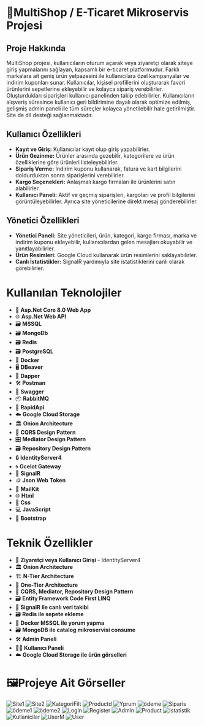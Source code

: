 # 🛒MultiShop / E-Ticaret Mikroservis Projesi
## Proje Hakkında
MultiShop projesi, kullanıcıların oturum açarak veya ziyaretçi olarak siteye giriş yapmalarını sağlayan, kapsamlı bir e-ticaret platformudur. Farklı markalara ait geniş ürün yelpazesini ile kullanıcılara özel kampanyalar ve indirim kuponları sunar. Kullanıcılar, kişisel profillerini oluşturarak favori ürünlerini sepetlerine ekleyebilir ve kolayca sipariş verebilirler. Oluşturdukları siparişleri kullanıcı panelinden takip edebilirler. Kullanıcıların alışveriş süresince kullanıcı geri bildirimine dayalı olarak optimize edilmiş, gelişmiş admin paneli ile tüm süreçler kolayca yönetilebilir hale getirilmiştir. Site de dil desteği sağlanmaktadır.

<h2>Kullanıcı Özellikleri</h2>
<ul>
    <li><strong>Kayıt ve Giriş:</strong> Kullanıcılar kayıt olup giriş yapabilirler.</li>
    <li><strong>Ürün Gezinme:</strong> Ürünler arasında gezebilir, kategorilere ve ürün özelliklerine göre ürünleri listeleyebilirler.</li>
    <li><strong>Sipariş Verme:</strong> İndirim kuponu kullanarak, fatura ve kart bilgilerini doldurduktan sonra siparişlerini verebilirler.</li>
    <li><strong>Kargo Seçenekleri:</strong> Anlaşmalı kargo firmaları ile ürünlerini satın alabilirler.</li>
    <li><strong>Kullanıcı Paneli:</strong> Aktif ve geçmiş siparişleri, kargoları ve profil bilgilerini görüntüleyebilirler. Ayrıca site yöneticilerine direkt mesaj gönderebilirler.</li>
</ul>

<h2>Yönetici Özellikleri</h2>
<ul>
    <li><strong>Yönetici Paneli:</strong> Site yöneticileri, ürün, kategori, kargo firması, marka ve indirim kuponu ekleyebilir, kullanıcılardan gelen mesajları okuyabilir ve yanıtlayabilirler.</li>
    <li><strong>Ürün Resimleri:</strong> Google Cloud kullanarak ürün resimlerini saklayabilirler.</li>
    <li><strong>Canlı İstatistikler:</strong> SignalR yardımıyla site istatistiklerini canlı olarak görebilirler.</li>
</ul>

# Kullanılan Teknolojiler
- 🤖 **Asp.Net Core 8.0 Web App**
- 🌐 **Asp.Net Web API**
- 🗃️ **MSSQL**
- 🗃️ **MongoDb**
- 🗃️ **Redis**
- 🗃️ **PostgreSQL**
- 🐳 **Docker**
- 🖥️ **DBeaver**
- 💾 **Dapper**
- 🛠️ **Postman**
- 📝 **Swagger**
- 📦 **RabbitMQ**
- 🚀 **RapidApi**
- ☁️ **Google Cloud Storage**
- 🏛️ **Onion Architecture**
- 📜 **CQRS Design Pattern**
- 🎛️ **Mediator Design Pattern**
- 🗃️ **Repository Design Pattern**
- 🔒 **IdentityServer4**
- 🌀 **Ocelot Gateway**
- 🔄 **SignalR**
- 🪙 **Json Web Token**
- 📧 **MailKit**
- 🌐 **Html**
- 🎨 **Css**
- 💻 **JavaScript**
- 🧩 **Bootstrap**

# Teknik Özellikler
- 🔐 **Ziyaretçi veya Kullanıcı Girişi** - IdentityServer4
- 🏛️ **Onion Architecture**
- 🏗️ **N-Tier Architecture**
- 🏢 **One-Tier Architecture**
- 📜 **CQRS, Mediator, Repository Design Pattern**
- 🗃️ **Entity Framework Code First LINQ**
- 🔄 **SignalR ile canlı veri takibi**
- 🗃️ **Redis ile sepete ekleme**
- 🐳 **Docker MSSQL ile yorum yapma**
- 🗃️ **MongoDB ile catalog mikroservisi consume**
- 🛠️ **Admin Paneli**
- 🧑‍💻 **Kullanıcı Paneli**
- ☁️ **Google Cloud Storage ile ürün görselleri**

# 🖼️Projeye Ait Görseller
![Site1](https://github.com/user-attachments/assets/bacf2fbc-4389-4685-b0dd-3171042e2ca3) 
![Site2](https://github.com/user-attachments/assets/7be5990d-325c-4e06-b115-ee2546af3770)
![KategoriFilt](https://github.com/user-attachments/assets/4b7a2459-f9f3-4a68-a1c7-238e34daf64b)
![Productd](https://github.com/user-attachments/assets/070777b5-b32f-4914-a64d-3aefb846e0b1)
![Yprum](https://github.com/user-attachments/assets/fea3930f-6445-4092-9f77-3831d7b1aa11)
![ödeme](https://github.com/user-attachments/assets/18cbd78f-d93a-48dc-9123-92ca0673fd00)
![Siparis](https://github.com/user-attachments/assets/f512a4d1-a544-4af7-b14d-8d9682d3aaea)
![ödeme1](https://github.com/user-attachments/assets/e8f353d1-aa9a-40a2-96f1-0a6b05f8bd9e)
![ödeme2](https://github.com/user-attachments/assets/d4609770-2964-4d44-b7b6-b9b8727f00a9)
![Login](https://github.com/user-attachments/assets/dfeee147-07c5-4857-8382-53cf72526d3d)
![Register](https://github.com/user-attachments/assets/6ba1382e-0731-41a2-a6f0-db1e03612dc6)
![Admin](https://github.com/user-attachments/assets/055e5da4-ad51-4fb2-bee3-5d1e68ba0de5)
![Product](https://github.com/user-attachments/assets/360aaace-f0e7-43e1-a34a-105959a66fcb)
![Istatistik](https://github.com/user-attachments/assets/0fc4bed1-39aa-4d8d-b05a-4341f411ca55)
![Kullanicilar](https://github.com/user-attachments/assets/1b6f3dc1-48d5-4c4d-80e7-7598e9fb2bdc)
![UserM](https://github.com/user-attachments/assets/356fcbd9-63fa-421e-97ac-c0d279c30ebe)
![User](https://github.com/user-attachments/assets/cdbece73-48ea-4f2d-9ad4-da328e4550f1)


